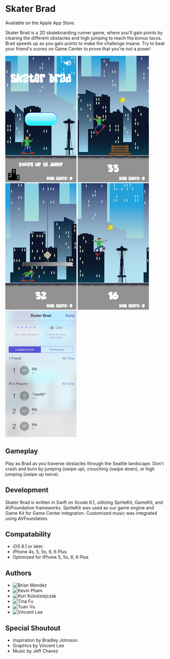 Skater Brad
==========
Available on the Apple App Store.

Skater Brad is a 2D skateboarding runner game, where you'll gain points by clearing the different obstacles and high jumping to reach the bonus tacos. Brad speeds up as you gain points to make the challenge insane. Try to beat your friend's scores on Game Center to prove that you're not a poser!

![Start Screen](https://raw.githubusercontent.com/kpham13/AppScreens/master/SkaterBrad/SkaterBrad-001.png)
![Brad Jump](https://raw.githubusercontent.com/kpham13/AppScreens/master/SkaterBrad/SkaterBrad-002.png)
![Brad High Jump](https://raw.githubusercontent.com/kpham13/AppScreens/master/SkaterBrad/SkaterBrad-003.png)
![Brad Crouch](https://raw.githubusercontent.com/kpham13/AppScreens/master/SkaterBrad/SkaterBrad-004.png)
![Game Center](https://raw.githubusercontent.com/kpham13/AppScreens/master/SkaterBrad/SkaterBrad-005.png)

## Gameplay

Play as Brad as you traverse obstacles through the Seattle landscape. Don't crash and burn by jumping (swipe up), crouching (swipe down), or high jumping (swipe up twice).

## Development

Skater Brad is written in Swift on Xcode 6.1, utilizing SpriteKit, GameKit, and AVFoundation frameworks. SpriteKit was used as our game engine and Game Kit for Game Center integration. Customized music was integrated using AVFoundation.

## Compatability

- iOS 8.1 or later.
- iPhone 4s, 5, 5s, 6, 6 Plus
- Optimized for iPhone 5, 5s, 6, 6 Plus

## Authors
- ![Brian Mendez](https://github.com/brmendez)
- ![Kevin Pham](https://github.com/kpham13)
- ![Kori Kolodziejczak](https://github.com/Kolo13)
- ![Tina Fu](https://github.com/TinasFu)
- ![Tuan Vu](https://github.com/tnahvu)
- ![Vincent Lee](https://github.com/vlee90)

## Special Shoutout

- Inspiration by Bradley Johnson
- Graphics by Vincent Lee
- Music by Jeff Chavez
